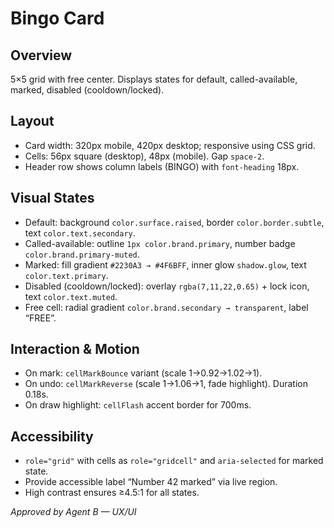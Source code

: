 # Bingo Card

## Overview
5×5 grid with free center. Displays states for default, called-available, marked, disabled (cooldown/locked).

## Layout
- Card width: 320px mobile, 420px desktop; responsive using CSS grid.
- Cells: 56px square (desktop), 48px (mobile). Gap `space-2`.
- Header row shows column labels (BINGO) with `font-heading` 18px.

## Visual States
- Default: background `color.surface.raised`, border `color.border.subtle`, text `color.text.secondary`.
- Called-available: outline `1px color.brand.primary`, number badge `color.brand.primary-muted`.
- Marked: fill gradient `#2230A3 → #4F6BFF`, inner glow `shadow.glow`, text `color.text.primary`.
- Disabled (cooldown/locked): overlay `rgba(7,11,22,0.65)` + lock icon, text `color.text.muted`.
- Free cell: radial gradient `color.brand.secondary → transparent`, label “FREE”.

## Interaction & Motion
- On mark: `cellMarkBounce` variant (scale 1→0.92→1.02→1).
- On undo: `cellMarkReverse` (scale 1→1.06→1, fade highlight). Duration 0.18s.
- On draw highlight: `cellFlash` accent border for 700ms.

## Accessibility
- `role="grid"` with cells as `role="gridcell"` and `aria-selected` for marked state.
- Provide accessible label “Number 42 marked” via live region.
- High contrast ensures ≥4.5:1 for all states.

_Approved by Agent B — UX/UI_
